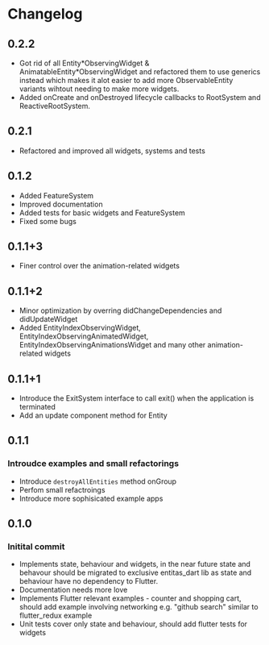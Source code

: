 # Changelog

## 0.2.2
- Got rid of all Entity\*ObservingWidget & AnimatableEntity\*ObservingWidget and refactored them to use generics instead which makes it alot easier to add more ObservableEntity variants wihtout needing to make more widgets.
- Added onCreate and onDestroyed lifecycle callbacks to RootSystem and ReactiveRootSystem.

## 0.2.1
- Refactored and improved all widgets, systems and tests

## 0.1.2
- Added FeatureSystem
- Improved documentation
- Added tests for basic widgets and FeatureSystem
- Fixed some bugs

## 0.1.1+3
- Finer control over the animation-related widgets

## 0.1.1+2
- Minor optimization by overring didChangeDependencies and didUpdateWidget
- Added EntityIndexObservingWidget, EntityIndexObservingAnimatedWidget, EntityIndexObservingAnimationsWidget and many other animation-related widgets

## 0.1.1+1
- Introduce the ExitSystem interface to call exit() when the application is terminated
- Add an update component method for Entity

## 0.1.1
### Introudce examples and small refactorings
- Introduce `destroyAllEntities` method onGroup
- Perfom small refactroings
- Introduce more sophisicated example apps

## 0.1.0
### Initital commit
- Implements state, behaviour and widgets, in the near future state and behavour should be migrated to exclusive entitas_dart lib as state and behaviour have no dependency to Flutter.
- Documentation needs more love
- Implements Flutter relevant examples - counter and shopping cart, should add example involving networking e.g. "github search"  similar to flutter_redux example
- Unit tests cover only state and behaviour, should add flutter tests for widgets